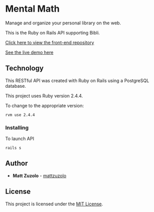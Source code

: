 # Mental Math

Manage and organize your personal library on the web.

This is the Ruby on Rails API supporting Bibli.

[Click here to view the front-end repository](https://github.com/mattzuzolo/bibli)

[See the live demo here](https://bibli-books.herokuapp.com)

## Technology

This RESTful API was created with Ruby on Rails using a PostgreSQL database.

This project uses Ruby version 2.4.4. 

To change to the appropriate version: 

```
rvm use 2.4.4 
```

### Installing

To launch API

```
rails s
```

## Author

* **Matt Zuzolo** - [mattzuzolo](https://mattzuzolo.github.io/)

## License 
 
This project is licensed under the [MIT License](https://opensource.org/licenses/MIT).

